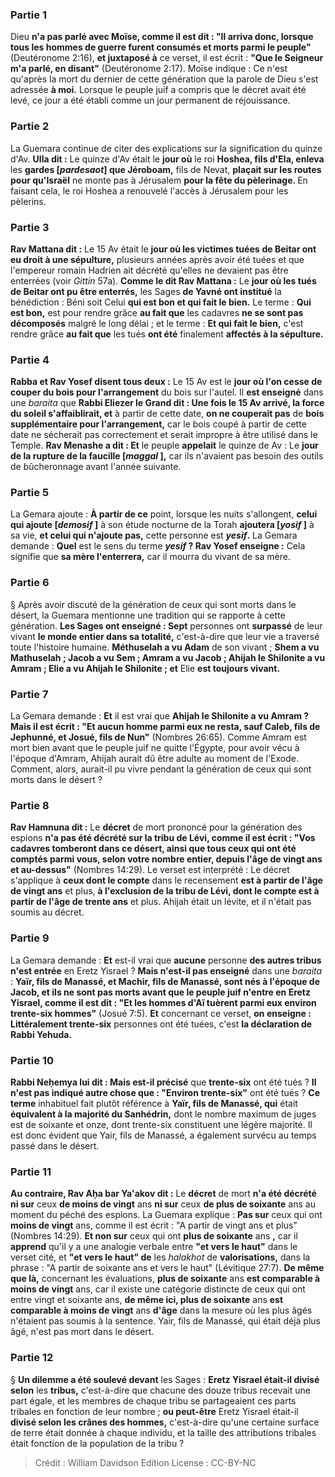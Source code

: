 
### Partie 1
Dieu <b>n'a pas parlé avec Moïse, comme il est dit : "Il arriva donc, lorsque tous les hommes de guerre furent consumés et morts parmi le peuple"</b> (Deutéronome 2:16), <b>et juxtaposé à</b> ce verset, il est écrit : <b>"Que le Seigneur m'a parlé, en disant"</b> (Deutéronome 2:17). Moïse indique : Ce n'est qu'après la mort du dernier de cette génération que la parole</b> de Dieu s'est adressée <b>à moi.</b> Lorsque le peuple juif a compris que le décret avait été levé, ce jour a été établi comme un jour permanent de réjouissance.

### Partie 2
La Guemara continue de citer des explications sur la signification du quinze d'Av. <b>Ulla dit :</b> Le quinze d'Av était le <b>jour où</b> le roi <b>Hoshea, fils d'Ela, enleva</b> les <b>gardes [<i>pardesaot</i>] que Jéroboam,</b> fils de Nevat, <b>plaçait sur les routes pour qu'Israël</b> ne monte pas</b> à Jérusalem <b>pour la fête du pèlerinage. </b> En faisant cela, le roi Hoshea a renouvelé l'accès à Jérusalem pour les pèlerins.

### Partie 3
<b>Rav Mattana dit :</b> Le 15 Av était le <b>jour où les victimes tuées</b> <b>de Beitar ont eu droit à une sépulture,</b> plusieurs années après avoir été tuées et que l'empereur romain Hadrien ait décrété qu'elles ne devaient pas être enterrées (voir <i>Gittin</i> 57a). <b>Comme le dit Rav Mattana :</b> Le <b>jour où les tués de Beitar ont pu être enterrés,</b> les Sages <b>de Yavné ont institué</b> la bénédiction : Béni soit Celui <b>qui est bon et qui fait le bien.</b> Le terme : <b>Qui est bon,</b> est pour rendre grâce <b>au fait que</b> les cadavres <b>ne se sont pas décomposés</b> malgré le long délai ; et le terme : <b>Et qui fait le bien,</b> c'est rendre grâce <b>au fait que</b> les tués <b>ont été</b> finalement <b>affectés à la sépulture.</b>

### Partie 4
<b>Rabba et Rav Yosef disent tous deux :</b> Le 15 Av est le <b>jour où l'on cesse de couper du bois pour l'arrangement</b> du bois sur l'autel. Il <b>est enseigné</b> dans une <i>baraita</i> que <b>Rabbi Eliezer le Grand dit : Une fois le 15 Av arrivé, la force du soleil s'affaiblirait, et</b> à partir de cette date, <b>on ne couperait pas</b> de <b>bois supplémentaire pour l'arrangement,</b> car le bois coupé à partir de cette date ne sécherait pas correctement et serait impropre à être utilisé dans le Temple. <b>Rav Menashe a dit : Et</b> le peuple <b>appelait</b> le quinze de Av : Le <b>jour de la rupture de la faucille [<i>maggal</i> ],</b> car ils n'avaient pas besoin des outils de bûcheronnage avant l'année suivante.

### Partie 5
La Gemara ajoute : <b>À partir de ce</b> point, </b> lorsque les nuits s'allongent, <b>celui qui ajoute [<i>demosif</i> ]</b> à son étude nocturne de la Torah <b>ajoutera [<i>yosif</i> ]</b> à sa vie, <b>et celui qui n'ajoute pas,</b> cette personne est <b><i>yesif</i>.</b> La Gemara demande : <b>Quel</b> est le sens du terme <b><i>yesif</i> ? Rav Yosef enseigne :</b> Cela signifie que <b>sa mère l'enterrera,</b> car il mourra du vivant de sa mère.

### Partie 6
§ Après avoir discuté de la génération de ceux qui sont morts dans le désert, la Guemara mentionne une tradition qui se rapporte à cette génération. <b>Les Sages ont enseigné : Sept</b> personnes ont <b>surpassé</b> de leur vivant <b>le monde entier dans sa totalité,</b> c'est-à-dire que leur vie a traversé toute l'histoire humaine. <b>Méthuselah a vu Adam</b> de son vivant ; <b>Shem a vu Mathuselah ; Jacob a vu Sem ; Amram a vu Jacob ; Ahijah le Shilonite a vu Amram ; Elie a vu Ahijah le Shilonite ; et</b> Elie <b>est toujours vivant.</b>

### Partie 7
La Gemara demande : <b>Et</b> il est vrai que <b>Ahijah le Shilonite a vu Amram ? Mais il est écrit : "Et aucun homme parmi eux ne resta, sauf Caleb, fils de Jephunné, et Josué, fils de Nun"</b> (Nombres 26:65). Comme Amram est mort bien avant que le peuple juif ne quitte l'Égypte, pour avoir vécu à l'époque d'Amram, Ahijah aurait dû être adulte au moment de l'Exode. Comment, alors, aurait-il pu vivre pendant la génération de ceux qui sont morts dans le désert ?

### Partie 8
<b>Rav Hamnuna dit :</b> Le <b>décret</b> de mort prononcé pour la génération des espions <b>n'a pas été décrété sur la tribu de Lévi, comme il est écrit : "Vos cadavres tomberont dans ce désert, ainsi que tous ceux qui ont été comptés parmi vous, selon votre nombre entier, depuis l'âge de vingt ans et au-dessus"</b> (Nombres 14:29). Le verset est interprété : Le décret s'applique à <b>ceux dont le compte</b> dans le recensement <b>est à partir de l'âge de vingt ans</b> et plus, <b>à l'exclusion de la tribu de Lévi, dont le compte est à partir de l'âge de trente ans</b> et plus. Ahijah était un lévite, et il n'était pas soumis au décret.

### Partie 9
La Gemara demande : <b>Et</b> est-il vrai que <b>aucune</b> personne <b>des autres tribus n'est entrée</b> en Eretz Yisrael ? <b>Mais n'est-il pas enseigné</b> dans une <i>baraita</i> : <b>Yaïr, fils de Manassé, et Machir, fils de Manassé, sont nés à l'époque de Jacob, et ils ne sont pas morts avant que le peuple juif n'entre en Eretz Yisrael, comme il est dit : "Et les hommes d'Aï tuèrent parmi eux environ trente-six hommes"</b> (Josué 7:5). <b>Et</b> concernant ce verset, <b>on enseigne : Littéralement trente-six</b> personnes ont été tuées, c'est <b>la déclaration de Rabbi Yehuda.</b>

### Partie 10
<b>Rabbi Neḥemya lui dit : Mais est-il précisé</b> que <b>trente-six</b> ont été tués ? <b>Il n'est pas indiqué autre chose que : "Environ trente-six"</b> ont été tués ? <b>Ce terme</b> inhabituel fait plutôt référence à <b>Yaïr, fils de Manassé, qui</b> était <b>équivalent à la majorité du Sanhédrin,</b> dont le nombre maximum de juges est de soixante et onze, dont trente-six constituent une légère majorité. Il est donc évident que Yair, fils de Manassé, a également survécu au temps passé dans le désert.

### Partie 11
<b>Au contraire, Rav Aḥa bar Ya'akov dit :</b> Le <b>décret</b> de mort <b>n'a été décrété ni sur</b> ceux <b>de moins de vingt</b> ans <b>ni sur</b> ceux <b>de plus de soixante</b> ans <b></b> au moment du péché des espions. La Guemara explique : <b>Pas sur</b> ceux qui ont <b>moins de vingt</b> ans, comme il est écrit : "A partir de vingt ans et plus"</b> (Nombres 14:29). <b>Et non sur</b> ceux qui ont <b>plus de soixante</b> ans <b>,</b> car il <b>apprend</b> qu'il y a une analogie verbale entre <b>"et vers le haut"</b> dans le verset cité, et <b>"et vers le haut" de</b> les <i>halakhot</i> de <b>valorisations,</b> dans la phrase : "A partir de soixante ans et vers le haut" (Lévitique 27:7). <b>De même que là,</b> concernant les évaluations, <b>plus de soixante</b> ans <b>est comparable à moins de vingt</b> ans,</b> car il existe une catégorie distincte de ceux qui ont entre vingt et soixante ans, <b>de même ici, plus de soixante</b> ans <b>est comparable à moins de vingt</b> ans <b>d'âge</b> dans la mesure où les plus âgés n'étaient pas soumis à la sentence. Yair, fils de Manassé, qui était déjà plus âgé, n'est pas mort dans le désert.

### Partie 12
§ <b>Un dilemme a été soulevé devant</b> les Sages : <b>Eretz Yisrael était-il divisé selon</b> les <b>tribus,</b> c'est-à-dire que chacune des douze tribus recevait une part égale, et les membres de chaque tribu se partageaient ces parts tribales en fonction de leur nombre ; <b>ou peut-être</b> Eretz Yisrael était-il <b>divisé selon les crânes des hommes,</b> c'est-à-dire qu'une certaine surface de terre était donnée à chaque individu, et la taille des attributions tribales était fonction de la population de la tribu ?

>Crédit : William Davidson Edition
>License : CC-BY-NC